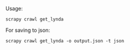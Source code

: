 Usage:

    scrapy crawl get_lynda

For saving to json:

    scrapy crawl get_lynda -o output.json -t json
